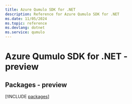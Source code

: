 ```yaml
---
title: Azure Qumulo SDK for .NET
description: Reference for Azure Qumulo SDK for .NET
ms.date: 11/05/2024
ms.topic: reference
ms.devlang: dotnet
ms.service: qumulo
---
```

# Azure Qumulo SDK for .NET - preview
## Packages - preview
[!INCLUDE [packages](qumulo-index.md)]